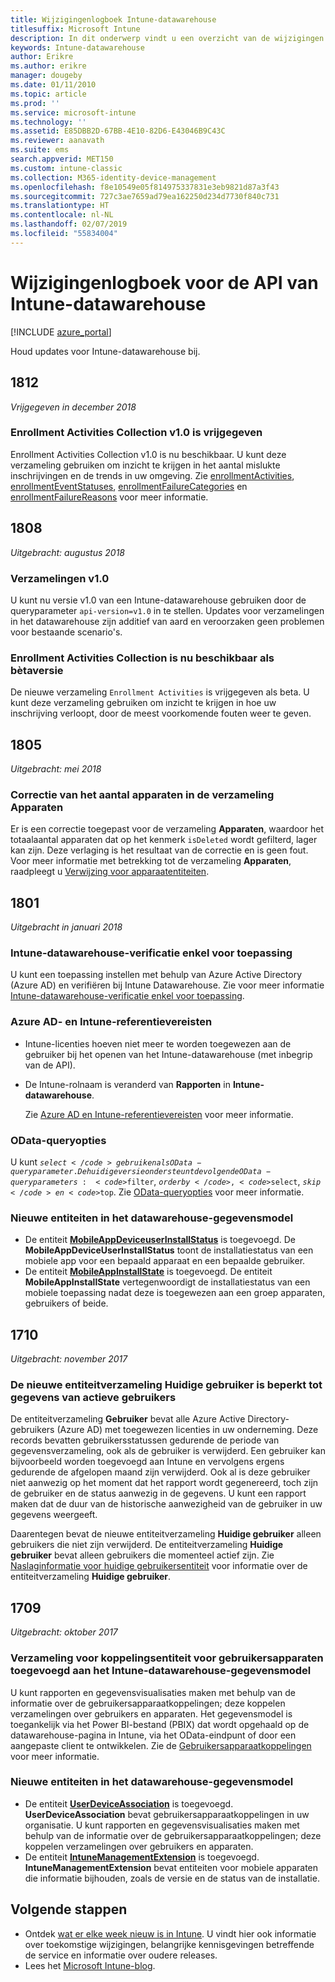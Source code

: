 ```yaml
---
title: Wijzigingenlogboek Intune-datawarehouse
titlesuffix: Microsoft Intune
description: In dit onderwerp vindt u een overzicht van de wijzigingen voor de Microsoft Intune-datawarehouse-API.
keywords: Intune-datawarehouse
author: Erikre
ms.author: erikre
manager: dougeby
ms.date: 01/11/2010
ms.topic: article
ms.prod: ''
ms.service: microsoft-intune
ms.technology: ''
ms.assetid: E85DBB2D-67BB-4E10-82D6-E43046B9C43C
ms.reviewer: aanavath
ms.suite: ems
search.appverid: MET150
ms.custom: intune-classic
ms.collection: M365-identity-device-management
ms.openlocfilehash: f8e10549e05f814975337831e3eb9821d87a3f43
ms.sourcegitcommit: 727c3ae7659ad79ea162250d234d7730f840c731
ms.translationtype: HT
ms.contentlocale: nl-NL
ms.lasthandoff: 02/07/2019
ms.locfileid: "55834004"
---
```

# <a name="change-log-for-the-intune-data-warehouse-api"></a>Wijzigingenlogboek voor de API van Intune-datawarehouse

[!INCLUDE [azure_portal](./includes/azure_portal.md)]

Houd updates voor Intune-datawarehouse bij.

## <a name="1812"></a>1812 
_Vrijgegeven in december 2018_

### <a name="enrollment-activities-collection-released-to-v10"></a>Enrollment Activities Collection v1.0 is vrijgegeven 

Enrollment Activities Collection v1.0 is nu beschikbaar. U kunt deze verzameling gebruiken om inzicht te krijgen in het aantal mislukte inschrijvingen en de trends in uw omgeving. Zie [enrollmentActivities](intune-data-warehouse-collections.md#enrollmentactivities), [enrollmentEventStatuses](intune-data-warehouse-collections.md#enrollmenteventstatuses), [enrollmentFailureCategories](intune-data-warehouse-collections.md#enrollmentfailurecategories) en [enrollmentFailureReasons](intune-data-warehouse-collections.md#enrollmentfailurereasons) voor meer informatie.

## <a name="1808"></a>1808
_Uitgebracht: augustus 2018_

### <a name="v10-collections"></a>Verzamelingen v1.0  

U kunt nu versie v1.0 van een Intune-datawarehouse gebruiken door de queryparameter `api-version=v1.0` in te stellen. Updates voor verzamelingen in het datawarehouse zijn additief van aard en veroorzaken geen problemen voor bestaande scenario's.

### <a name="enrollment-activities-collection-released-to-beta"></a>Enrollment Activities Collection is nu beschikbaar als bètaversie

De nieuwe verzameling `Enrollment Activities` is vrijgegeven als beta. U kunt deze verzameling gebruiken om inzicht te krijgen in hoe uw inschrijving verloopt, door de meest voorkomende fouten weer te geven. 


## <a name="1805"></a>1805
_Uitgebracht: mei 2018_

### <a name="correction-to-device-count-in-devices-collection"></a>Correctie van het aantal apparaten in de verzameling **Apparaten** 

Er is een correctie toegepast voor de verzameling **Apparaten**, waardoor het totaalaantal apparaten dat op het kenmerk `isDeleted` wordt gefilterd, lager kan zijn. Deze verlaging is het resultaat van de correctie en is geen fout. Voor meer informatie met betrekking tot de verzameling **Apparaten**, raadpleegt u [Verwijzing voor apparaatentiteiten](reports-ref-devices.md). 


## <a name="1801"></a>1801
_Uitgebracht in januari 2018_

### <a name="intune-data-warehouse-application-only-authentication----1867540---"></a>Intune-datawarehouse-verificatie enkel voor toepassing <!-- 1867540 -->

U kunt een toepassing instellen met behulp van Azure Active Directory (Azure AD) en verifiëren bij Intune Datawarehouse. Zie voor meer informatie [Intune-datawarehouse-verificatie enkel voor toepassing](data-warehouse-app-only-auth.md).

### <a name="azure-ad-and-intune-credential-requirements----2077525---"></a>Azure AD- en Intune-referentievereisten <!-- 2077525 -->

- Intune-licenties hoeven niet meer te worden toegewezen aan de gebruiker bij het openen van het Intune-datawarehouse (met inbegrip van de API).
- De Intune-rolnaam is veranderd van **Rapporten** in **Intune-datawarehouse**. 

    Zie [Azure AD en Intune-referentievereisten](reports-api-url.md#azure-ad-and-intune-credential-requirements) voor meer informatie.

### <a name="odata-query-options----2077711---"></a>OData-queryopties <!-- 2077711 -->

U kunt <code>$select</code> gebruiken als OData-queryparameter. De huidige versie ondersteunt de volgende OData-queryparameters: <code>$filter</code>, <code>$orderby</code>, <code>$select</code>, <code>$skip</code> en <code>$top</code>. Zie [OData-queryopties](reports-api-url.md#odata-query-options) voor meer informatie.

### <a name="new-entities-in-the-in-data-warehouse-data-model----2077804---"></a>Nieuwe entiteiten in het datawarehouse-gegevensmodel <!-- 2077804 -->

 - De entiteit [**MobileAppDeviceuserInstallStatus**](reports-ref-application.md#mobileappdeviceuserinstallstatus) is toegevoegd. De **MobileAppDeviceUserInstallStatus** toont de installatiestatus van een mobiele app voor een bepaald apparaat en een bepaalde gebruiker.
 - De entiteit [**MobileAppInstallState**](reports-ref-application.md#mobileappinstallstate) is toegevoegd. De entiteit **MobileAppInstallState** vertegenwoordigt de installatiestatus van een mobiele toepassing nadat deze is toegewezen aan een groep apparaten, gebruikers of beide. 

## <a name="1710"></a>1710
_Uitgebracht: november 2017_

### <a name="a-new-entity-collection-named-current-user-is-limited-to-currently-active-user-data----1544273---"></a>De nieuwe entiteitverzameling Huidige gebruiker is beperkt tot gegevens van actieve gebruikers <!-- 1544273 -->

De entiteitverzameling **Gebruiker** bevat alle Azure Active Directory-gebruikers (Azure AD) met toegewezen licenties in uw onderneming. Deze records bevatten gebruikersstatussen gedurende de periode van gegevensverzameling, ook als de gebruiker is verwijderd. Een gebruiker kan bijvoorbeeld worden toegevoegd aan Intune en vervolgens ergens gedurende de afgelopen maand zijn verwijderd. Ook al is deze gebruiker niet aanwezig op het moment dat het rapport wordt gegenereerd, toch zijn de gebruiker en de status aanwezig in de gegevens. U kunt een rapport maken dat de duur van de historische aanwezigheid van de gebruiker in uw gegevens weergeeft.

Daarentegen bevat de nieuwe entiteitverzameling **Huidige gebruiker** alleen gebruikers die niet zijn verwijderd. De entiteitverzameling **Huidige gebruiker** bevat alleen gebruikers die momenteel actief zijn. Zie [Naslaginformatie voor huidige gebruikersentiteit](reports-ref-current-user.md) voor informatie over de entiteitverzameling **Huidige gebruiker**.

## <a name="1709"></a>1709
_Uitgebracht: oktober 2017_

### <a name="user-device-association-entity-collection-added-to-intune-data-warehouse-data-model----1187917---"></a>Verzameling voor koppelingsentiteit voor gebruikersapparaten toegevoegd aan het Intune-datawarehouse-gegevensmodel <!-- 1187917 -->

U kunt rapporten en gegevensvisualisaties maken met behulp van de informatie over de gebruikersapparaatkoppelingen; deze koppelen verzamelingen over gebruikers en apparaten. Het gegevensmodel is toegankelijk via het Power BI-bestand (PBIX) dat wordt opgehaald op de datawarehouse-pagina in Intune, via het OData-eindpunt of door een aangepaste client te ontwikkelen. Zie de [Gebruikersapparaatkoppelingen](reports-ref-user-device.md) voor meer informatie.

### <a name="new-entities-in-the-in-data-warehouse-data-model----1479526--------"></a>Nieuwe entiteiten in het datawarehouse-gegevensmodel <!-- 1479526 --><!-- -->

 - De entiteit [ **UserDeviceAssociation**](reports-ref-user-device.md) is toegevoegd. **UserDeviceAssociation** bevat gebruikersapparaatkoppelingen in uw organisatie. U kunt rapporten en gegevensvisualisaties maken met behulp van de informatie over de gebruikersapparaatkoppelingen; deze koppelen verzamelingen over gebruikers en apparaten.  
 - De entiteit [ **IntuneManagementExtension**](reports-ref-intunemanagementextension.md) is toegevoegd. **IntuneManagementExtension** bevat entiteiten voor mobiele apparaten die informatie bijhouden, zoals de versie en de status van de installatie.

## <a name="next-steps"></a>Volgende stappen
 - Ontdek [wat er elke week nieuw is in Intune](whats-new.md). U vindt hier ook informatie over toekomstige wijzigingen, belangrijke kennisgevingen betreffende de service en informatie over oudere releases.
 - Lees het [Microsoft Intune-blog](https://go.microsoft.com/fwlink/?LinkID=273882).
